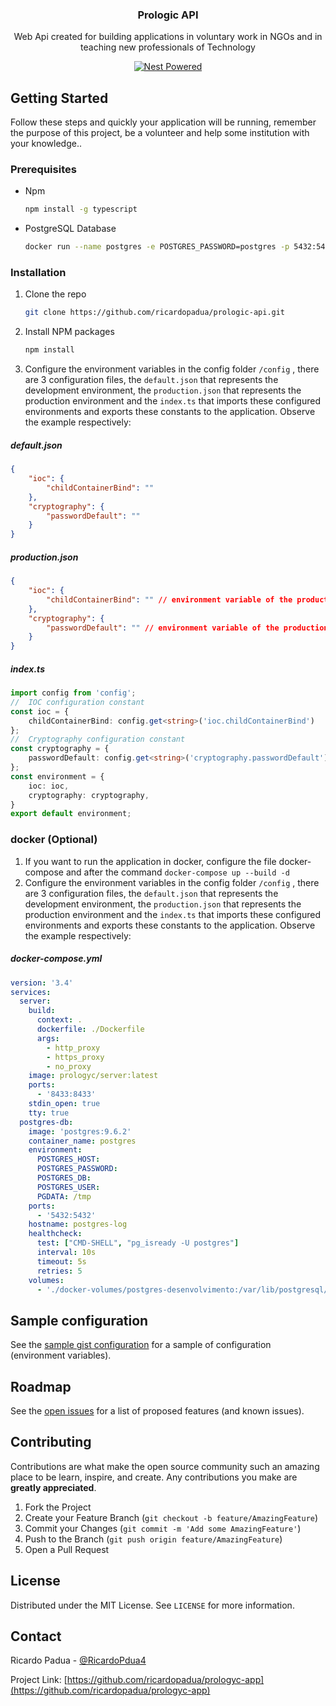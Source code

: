 
<p align="center" id="project">
<h3 align="center">Prologic API</h3>

<p align="center">
  Web Api created for building applications in voluntary work in NGOs and in teaching new professionals of Technology

<p align="center">
    <a href="https://github.com/ricardopadua">
      <img src="https://img.shields.io/badge/powered-birdcode-blue.svg?style=flat-square" alt="Nest Powered" />
    </a>
</p>

</p>


<!-- GETTING STARTED -->
## Getting Started
Follow these steps and quickly your application will be running, remember the purpose of this project, be a volunteer and help some institution with your knowledge..

### Prerequisites
* Npm
  ```sh
  npm install -g typescript
  ```
* PostgreSQL Database
  ```sh
  docker run --name postgres -e POSTGRES_PASSWORD=postgres -p 5432:5432 -d postgres
  ```


### Installation

1. Clone the repo
   ```sh
   git clone https://github.com/ricardopadua/prologic-api.git
   ```
2. Install NPM packages
   ```sh
   npm install
   ```
3. Configure the environment variables in the config folder `/config` , there are 3 configuration files, the `default.json` that represents the development environment, the `production.json` that represents the production environment and the `index.ts` that imports these configured environments and exports these constants to the application. Observe the example respectively:
##### default.json
```json
{
    "ioc": {
        "childContainerBind": "" 
    },
    "cryptography": {
        "passwordDefault": ""
    }
}
```
##### production.json
```json
{
    "ioc": {
        "childContainerBind": "" // environment variable of the production file, represents the production environment. 
    },
    "cryptography": {
        "passwordDefault": "" // environment variable of the production file, represents the production environment. 
    }
}
```
##### index.ts
```ts
import config from 'config';
//  IOC configuration constant
const ioc = {
    childContainerBind: config.get<string>('ioc.childContainerBind')
};
//  Cryptography configuration constant
const cryptography = {
    passwordDefault: config.get<string>('cryptography.passwordDefault')
};
const environment = {
    ioc: ioc,
    cryptography: cryptography,
}
export default environment;
```

<!-- DOCKER -->
### docker (Optional)
1. If you want to run the application in docker, configure the file docker-compose and after the command `docker-compose up --build -d`
2. Configure the environment variables in the config folder `/config` , there are 3 configuration files, the `default.json` that represents the development environment, the `production.json` that represents the production environment and the `index.ts` that imports these configured environments and exports these constants to the application. Observe the example respectively:
##### docker-compose.yml
```yml
version: '3.4'
services:
  server:
    build:
      context: .
      dockerfile: ./Dockerfile
      args:
        - http_proxy
        - https_proxy
        - no_proxy
    image: prologyc/server:latest
    ports:
      - '8433:8433'
    stdin_open: true
    tty: true
  postgres-db:
    image: 'postgres:9.6.2'
    container_name: postgres
    environment:
      POSTGRES_HOST: 
      POSTGRES_PASSWORD: 
      POSTGRES_DB: 
      POSTGRES_USER: 
      PGDATA: /tmp
    ports:
      - '5432:5432'
    hostname: postgres-log
    healthcheck:
      test: ["CMD-SHELL", "pg_isready -U postgres"]
      interval: 10s
      timeout: 5s
      retries: 5
    volumes:
      - './docker-volumes/postgres-desenvolvimento:/var/lib/postgresql/data'
```


<!-- GIST SAMPLE CONFIGURATION -->
## Sample configuration

See the [sample gist configuration](https://gist.github.com/ricardopadua/8c1a8f7e1c2648986b9d7177718f82ca) for a sample of configuration (environment variables).


<!-- ROADMAP -->
## Roadmap

See the [open issues](https://github.com/ricardopadua/prologyc-app/issues) for a list of proposed features (and known issues).



<!-- CONTRIBUTING -->
## Contributing

Contributions are what make the open source community such an amazing place to be learn, inspire, and create. Any contributions you make are **greatly appreciated**.

1. Fork the Project
2. Create your Feature Branch (`git checkout -b feature/AmazingFeature`)
3. Commit your Changes (`git commit -m 'Add some AmazingFeature'`)
4. Push to the Branch (`git push origin feature/AmazingFeature`)
5. Open a Pull Request



<!-- LICENSE -->
## License

Distributed under the MIT License. See `LICENSE` for more information.



<!-- CONTACT -->
## Contact

Ricardo Padua - [@RicardoPdua4](https://twitter.com/RicardoPdua4)

Project Link: [https://github.com/ricardopadua/prologyc-app](https://github.com/ricardopadua/prologyc-app)
